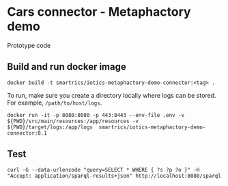 # Cars connector - Metaphactory demo

Prototype code

## Build and run docker image

```shell
docker build -t smartrics/iotics-metaphactory-demo-connector:<tag> .
```

To run, make sure you create a directory locally where logs can be stored.
For example, `/path/to/host/logs`.

```shell
docker run -it -p 8080:8080 -p 443:8443 --env-file .env -v ${PWD}/src/main/resources:/app/resources -v ${PWD}/target/logs:/app/logs  smartrics/iotics-metaphactory-demo-connector:0.1
```

## Test

```shell
curl -G --data-urlencode "query=SELECT * WHERE { ?s ?p ?o }" -H "Accept: application/sparql-results+json" http://localhost:8080/sparql
```